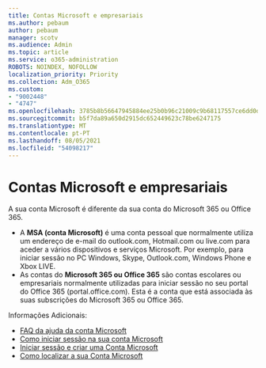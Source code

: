 ```yaml
---
title: Contas Microsoft e empresariais
ms.author: pebaum
author: pebaum
manager: scotv
ms.audience: Admin
ms.topic: article
ms.service: o365-administration
ROBOTS: NOINDEX, NOFOLLOW
localization_priority: Priority
ms.collection: Adm_O365
ms.custom:
- "9002448"
- "4747"
ms.openlocfilehash: 3785b8b56647945884ee25b0b96c21009c9b68117557ce6dd0d049b9d2eeb9eb
ms.sourcegitcommit: b5f7da89a650d2915dc652449623c78be6247175
ms.translationtype: MT
ms.contentlocale: pt-PT
ms.lasthandoff: 08/05/2021
ms.locfileid: "54098217"
---
```

# <a name="microsoft-and-business-accounts"></a>Contas Microsoft e empresariais

A sua conta Microsoft é diferente da sua conta do Microsoft 365 ou Office 365.

- A **MSA (conta Microsoft)** é uma conta pessoal que normalmente utiliza um endereço de e-mail do outlook.com, Hotmail.com ou live.com para aceder a vários dispositivos e serviços Microsoft. Por exemplo, para iniciar sessão no PC Windows, Skype, Outlook.com, Windows Phone e Xbox LIVE.
- As contas do **Microsoft 365 ou Office 365** são contas escolares ou empresariais normalmente utilizadas para iniciar sessão no seu portal do Office 365 (portal.office.com). Esta é a conta que está associada às suas subscrições do Microsoft 365 ou Office 365.

Informações Adicionais:

- [FAQ da ajuda da conta Microsoft](https://support.microsoft.com/hub/4294457/microsoft-account-help) 
- [Como iniciar sessão na sua conta Microsoft](https://support.microsoft.com/help/4028195/microsoft-account-how-to-sign-in)
- [Iniciar sessão e criar uma Conta Microsoft](https://account.microsoft.com/account)
- [Como localizar a sua Conta Microsoft](https://support.microsoft.com/help/13811/microsoft-account-how-to-find)
